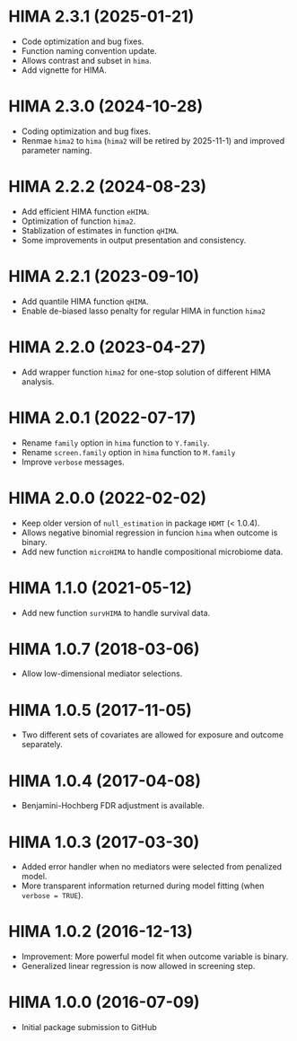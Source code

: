 # HIMA 2.3.1 (2025-01-21)
* Code optimization and bug fixes.
* Function naming convention update.
* Allows contrast and subset in `hima`.
* Add vignette for HIMA.

# HIMA 2.3.0 (2024-10-28)
* Coding optimization and bug fixes.
* Renmae `hima2` to `hima` (`hima2` will be retired by 2025-11-1) and improved parameter naming.

# HIMA 2.2.2 (2024-08-23)
* Add efficient HIMA function `eHIMA`.
* Optimization of function `hima2`.
* Stablization of estimates in function `qHIMA`.
* Some improvements in output presentation and consistency.

# HIMA 2.2.1 (2023-09-10)
* Add quantile HIMA function `qHIMA`.
* Enable de-biased lasso penalty for regular HIMA in function `hima2`

# HIMA 2.2.0 (2023-04-27)
* Add wrapper function `hima2` for one-stop solution of different HIMA analysis.

# HIMA 2.0.1 (2022-07-17)
* Rename `family` option in `hima` function to `Y.family`.
* Rename `screen.family` option in `hima` function to `M.family`
* Improve `verbose` messages.

# HIMA 2.0.0 (2022-02-02)
* Keep older version of `null_estimation` in package `HDMT` (< 1.0.4).
* Allows negative binomial regression in funcion `hima` when outcome is binary.
* Add new function `microHIMA` to handle compositional microbiome data.

# HIMA 1.1.0 (2021-05-12)
* Add new function `survHIMA` to handle survival data.

# HIMA 1.0.7 (2018-03-06)
* Allow low-dimensional mediator selections.

# HIMA 1.0.5 (2017-11-05)
* Two different sets of covariates are allowed for exposure and outcome separately.

# HIMA 1.0.4 (2017-04-08)
* Benjamini-Hochberg FDR adjustment is available.

# HIMA 1.0.3 (2017-03-30)
* Added error handler when no mediators were selected from penalized model.
* More transparent information returned during model fitting (when `verbose = TRUE`).

# HIMA 1.0.2 (2016-12-13)
* Improvement: More powerful model fit when outcome variable is binary.
* Generalized linear regression is now allowed in screening step. 

# HIMA 1.0.0 (2016-07-09)
* Initial package submission to GitHub
